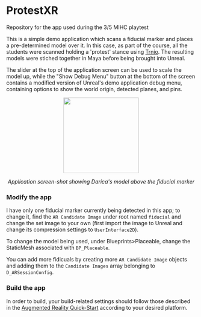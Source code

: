 # ProtestXR
Repository for the app used during the 3/5 MIHC playtest

This is a simple demo application which scans a fiducial marker and places a pre-determined model over it. In this case, as part of the course, all the students were scanned holding a 'protest' stance using [Trnio](https://www.google.com/url?sa=t&rct=j&q=&esrc=s&source=web&cd=1&cad=rja&uact=8&ved=2ahUKEwjT_dz-zbHoAhXloFsKHSMaByMQFjAAegQIAxAB&url=https%3A%2F%2Fapps.apple.com%2Fus%2Fapp%2Ftrnio%2Fid683053382&usg=AOvVaw19Zq5W2Bn0NQDkFp2zOLPO). The resulting models were stiched together in Maya before being brought into Unreal. 

The slider at the top of the application screen can be used to scale the model up, while the "Show Debug Menu" button at the bottom of the screen contains a modified version of Unreal's demo application debug menu, containing options to show the world origin, detected planes, and pins.  

<p align="center">
  <img src="https://i.imgur.com/7NGUy9y.jpg" width="200"> 
</p>
<p align="center">
  <em>Application screen-shot showing Darica's model above the fiducial marker</em>
</p>

### Modify the app
I have only one fiducial marker currently being detected in this app; to change it, find the `AR Candidate Image` under root named `fiducial` and change the set image to your own (first import the image to Unreal and change its compression settings to `UserInterface2D`).

To change the model being used, under Blueprints>Placeable, change the StaticMesh associated with `BP_Placeable`.

You can add more fidicuals by creating more `AR Candidate Image` objects and adding them to the `Candidate Images` array belonging to `D_ARSessionConfig`.

### Build the app
In order to build, your build-related settings should follow those described in the [Augmented Reality Quick-Start](https://docs.unrealengine.com/en-US/Platforms/AR/HandheldAR/ARQuickStart/index.html) according to your desired platform.
